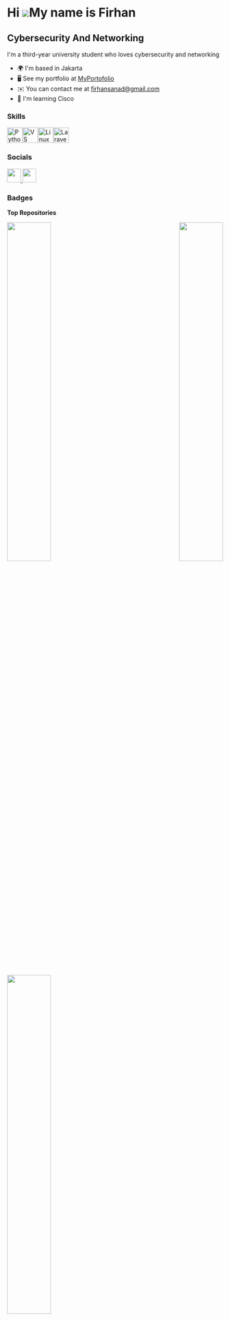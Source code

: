 Hi ![](https://user-images.githubusercontent.com/18350557/176309783-0785949b-9127-417c-8b55-ab5a4333674e.gif)My name is Firhan
==============================================================================================================================

Cybersecurity And Networking
----------------------------

I'm a third-year university student who loves cybersecurity and networking

* 🌍  I'm based in Jakarta
* 🖥️  See my portfolio at [MyPortofolio](http://www.canva.com/design/DAGGzbi1QLw/vGJ4UM19edtJWSkqfReWPA/edit?utm_content=DAGGzbi1QLw&utm_campaign=designshare&utm_medium=link2&utm_source=sharebutton)
* ✉️  You can contact me at [firhansanad@gmail.com](mailto:firhansanad@gmail.com)
* 🧠  I'm learning Cisco

### Skills

<p align="left">
<a href="https://www.python.org/" target="_blank" rel="noreferrer"><img src="https://raw.githubusercontent.com/danielcranney/readme-generator/main/public/icons/skills/python-colored.svg" width="36" height="36" alt="Python" /></a><a href="https://code.visualstudio.com/" target="_blank" rel="noreferrer"><img src="https://raw.githubusercontent.com/danielcranney/readme-generator/main/public/icons/skills/visualstudiocode.svg" width="36" height="36" alt="VS Code" /></a><a href="https://www.linux.org" target="_blank" rel="noreferrer"><img src="https://raw.githubusercontent.com/danielcranney/readme-generator/main/public/icons/skills/linux-colored.svg" width="36" height="36" alt="Linux" /></a><a href="https://laravel.com/" target="_blank" rel="noreferrer"><img src="https://raw.githubusercontent.com/danielcranney/readme-generator/main/public/icons/skills/laravel-colored.svg" width="36" height="36" alt="Laravel" /></a>
</p>

### Socials

<p align="left"> <a href="https://www.github.com/cloverrrrrrr" target="_blank" rel="noreferrer"> <picture> <source media="(prefers-color-scheme: dark)" srcset="https://raw.githubusercontent.com/danielcranney/readme-generator/main/public/icons/socials/github-dark.svg" /> <source media="(prefers-color-scheme: light)" srcset="https://raw.githubusercontent.com/danielcranney/readme-generator/main/public/icons/socials/github.svg" /> <img src="https://raw.githubusercontent.com/danielcranney/readme-generator/main/public/icons/socials/github.svg" width="32" height="32" /> </picture> </a> <a href="https://www.linkedin.com/in/firhan-firhan" target="_blank" rel="noreferrer"> <picture> <source media="(prefers-color-scheme: dark)" srcset="https://raw.githubusercontent.com/danielcranney/readme-generator/main/public/icons/socials/linkedin-dark.svg" /> <source media="(prefers-color-scheme: light)" srcset="https://raw.githubusercontent.com/danielcranney/readme-generator/main/public/icons/socials/linkedin.svg" /> <img src="https://raw.githubusercontent.com/danielcranney/readme-generator/main/public/icons/socials/linkedin.svg" width="32" height="32" /> </picture> </a></p>

### Badges

<b>Top Repositories</b>

<div width="100%" align="center"><a href="https://github.com/cloverrrrrrr/Snort-home-lab" align="left"><img align="left" width="45%" src="https://github-readme-stats.vercel.app/api/pin/?username=cloverrrrrrr&repo=Snort-home-lab&title_color=ffffff&text_color=ffffff&icon_color=6366f1&bg_color=000000&hide_border=true&locale=en" /></a><a href="https://github.com/cloverrrrrrr/dasprogg" align="right"><img align="right" width="45%" src="https://github-readme-stats.vercel.app/api/pin/?username=cloverrrrrrr&repo=dasprogg&title_color=ffffff&text_color=ffffff&icon_color=6366f1&bg_color=000000&hide_border=true&locale=en" /></a></div><br /><br /><br /><br /><br /><br /><br />

<br /><br />

<div width="100%" align="center"><a href="https://github.com/cloverrrrrrr/Python-Security-project" align="left"><img align="left" width="45%" src="https://github-readme-stats.vercel.app/api/pin/?username=cloverrrrrrr&repo=Python-Networking-project&title_color=ffffff&text_color=ffffff&icon_color=6366f1&bg_color=000000&hide_border=true&locale=en" /></a></div>
